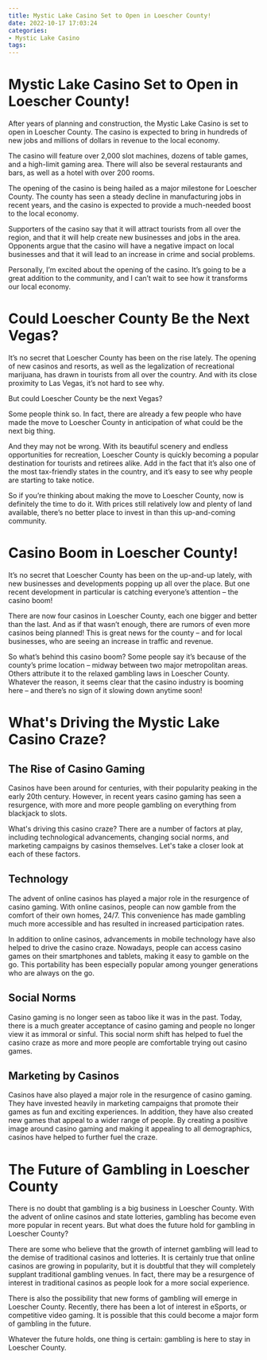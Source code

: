 ```yaml
---
title: Mystic Lake Casino Set to Open in Loescher County!
date: 2022-10-17 17:03:24
categories:
- Mystic Lake Casino
tags:
---
```



#  Mystic Lake Casino Set to Open in Loescher County!

After years of planning and construction, the Mystic Lake Casino is set to open in Loescher County. The casino is expected to bring in hundreds of new jobs and millions of dollars in revenue to the local economy.

The casino will feature over 2,000 slot machines, dozens of table games, and a high-limit gaming area. There will also be several restaurants and bars, as well as a hotel with over 200 rooms.

The opening of the casino is being hailed as a major milestone for Loescher County. The county has seen a steady decline in manufacturing jobs in recent years, and the casino is expected to provide a much-needed boost to the local economy.

Supporters of the casino say that it will attract tourists from all over the region, and that it will help create new businesses and jobs in the area. Opponents argue that the casino will have a negative impact on local businesses and that it will lead to an increase in crime and social problems.

Personally, I’m excited about the opening of the casino. It’s going to be a great addition to the community, and I can’t wait to see how it transforms our local economy.

#  Could Loescher County Be the Next Vegas?

It’s no secret that Loescher County has been on the rise lately. The opening of new casinos and resorts, as well as the legalization of recreational marijuana, has drawn in tourists from all over the country. And with its close proximity to Las Vegas, it’s not hard to see why.

But could Loescher County be the next Vegas?

Some people think so. In fact, there are already a few people who have made the move to Loescher County in anticipation of what could be the next big thing.

And they may not be wrong. With its beautiful scenery and endless opportunities for recreation, Loescher County is quickly becoming a popular destination for tourists and retirees alike. Add in the fact that it’s also one of the most tax-friendly states in the country, and it’s easy to see why people are starting to take notice.

So if you’re thinking about making the move to Loescher County, now is definitely the time to do it. With prices still relatively low and plenty of land available, there’s no better place to invest in than this up-and-coming community.

#  Casino Boom in Loescher County!

It’s no secret that Loescher County has been on the up-and-up lately, with new businesses and developments popping up all over the place. But one recent development in particular is catching everyone’s attention – the casino boom!

There are now four casinos in Loescher County, each one bigger and better than the last. And as if that wasn’t enough, there are rumors of even more casinos being planned! This is great news for the county – and for local businesses, who are seeing an increase in traffic and revenue.

So what’s behind this casino boom? Some people say it’s because of the county’s prime location – midway between two major metropolitan areas. Others attribute it to the relaxed gambling laws in Loescher County. Whatever the reason, it seems clear that the casino industry is booming here – and there’s no sign of it slowing down anytime soon!

#  What's Driving the Mystic Lake Casino Craze?

## The Rise of Casino Gaming

Casinos have been around for centuries, with their popularity peaking in the early 20th century. However, in recent years casino gaming has seen a resurgence, with more and more people gambling on everything from blackjack to slots.

What's driving this casino craze? There are a number of factors at play, including technological advancements, changing social norms, and marketing campaigns by casinos themselves. Let's take a closer look at each of these factors.

## Technology

The advent of online casinos has played a major role in the resurgence of casino gaming. With online casinos, people can now gamble from the comfort of their own homes, 24/7. This convenience has made gambling much more accessible and has resulted in increased participation rates.

In addition to online casinos, advancements in mobile technology have also helped to drive the casino craze. Nowadays, people can access casino games on their smartphones and tablets, making it easy to gamble on the go. This portability has been especially popular among younger generations who are always on the go.

## Social Norms

Casino gaming is no longer seen as taboo like it was in the past. Today, there is a much greater acceptance of casino gaming and people no longer view it as immoral or sinful. This social norm shift has helped to fuel the casino craze as more and more people are comfortable trying out casino games.

## Marketing by Casinos

Casinos have also played a major role in the resurgence of casino gaming. They have invested heavily in marketing campaigns that promote their games as fun and exciting experiences. In addition, they have also created new games that appeal to a wider range of people. By creating a positive image around casino gaming and making it appealing to all demographics, casinos have helped to further fuel the craze.

#  The Future of Gambling in Loescher County

There is no doubt that gambling is a big business in Loescher County. With the advent of online casinos and state lotteries, gambling has become even more popular in recent years. But what does the future hold for gambling in Loescher County?

There are some who believe that the growth of internet gambling will lead to the demise of traditional casinos and lotteries. It is certainly true that online casinos are growing in popularity, but it is doubtful that they will completely supplant traditional gambling venues. In fact, there may be a resurgence of interest in traditional casinos as people look for a more social experience.

There is also the possibility that new forms of gambling will emerge in Loescher County. Recently, there has been a lot of interest in eSports, or competitive video gaming. It is possible that this could become a major form of gambling in the future.

Whatever the future holds, one thing is certain: gambling is here to stay in Loescher County.